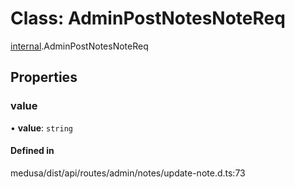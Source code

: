 # Class: AdminPostNotesNoteReq

[internal](../modules/internal-11.md).AdminPostNotesNoteReq

## Properties

### value

• **value**: `string`

#### Defined in

medusa/dist/api/routes/admin/notes/update-note.d.ts:73
